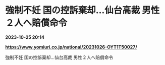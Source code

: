 # 強制不妊 国の控訴棄却…仙台高裁 男性２人へ賠償命令

**2023-10-25 20:14**

**https://www.yomiuri.co.jp/national/20231026-OYT1T50027/**

強制不妊 国の控訴棄却…仙台高裁 男性２人へ賠償命令